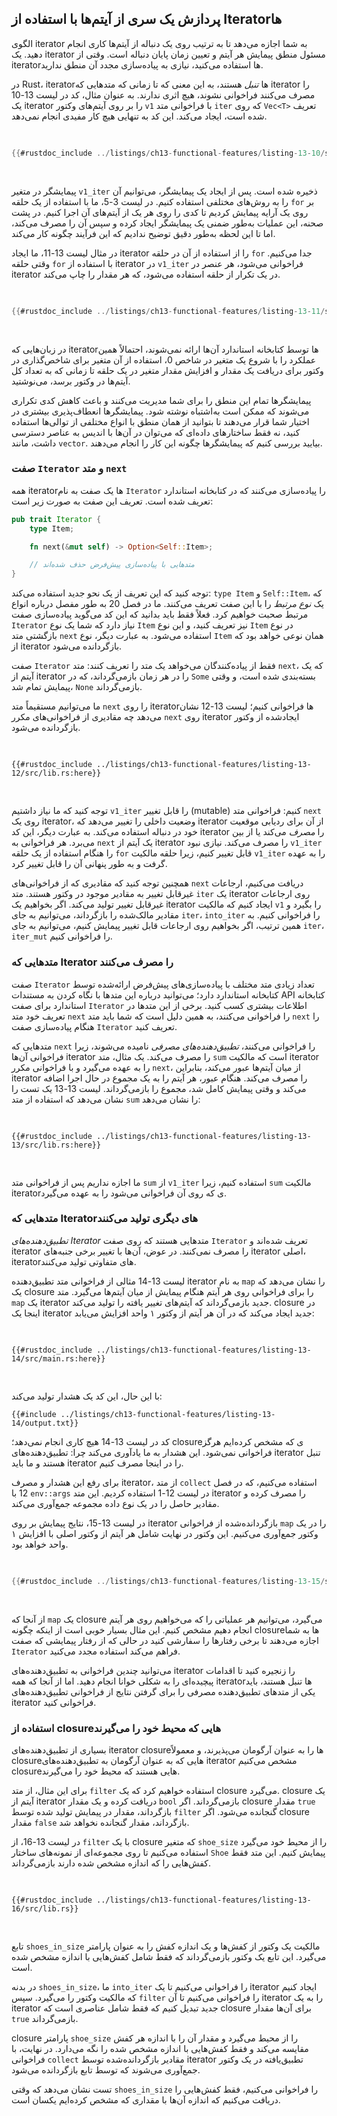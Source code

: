 ## پردازش یک سری از آیتم‌ها با استفاده از Iteratorها

الگوی iterator به شما اجازه می‌دهد تا به ترتیب روی یک دنباله از آیتم‌ها کاری انجام دهید. یک iterator مسئول منطق پیمایش هر آیتم و تعیین زمان پایان دنباله است. وقتی از iteratorها استفاده می‌کنید، نیازی به پیاده‌سازی مجدد آن منطق ندارید.

در Rust، iteratorها _تنبل_ هستند، به این معنی که تا زمانی که متدهایی که iterator را مصرف می‌کنند فراخوانی نشوند، هیچ اثری ندارند. به عنوان مثال، کد در لیست 13-10 یک iterator را بر روی آیتم‌های وکتور `v1` با فراخوانی متد `iter` که روی `Vec<T>` تعریف شده است، ایجاد می‌کند. این کد به تنهایی هیچ کار مفیدی انجام نمی‌دهد.

<Listing number="13-10" file-name="src/main.rs" caption="ایجاد یک iterator">

```rust
{{#rustdoc_include ../listings/ch13-functional-features/listing-13-10/src/main.rs:here}}
```

</Listing>

پیمایشگر در متغیر `v1_iter` ذخیره شده است. پس از ایجاد یک پیمایشگر، می‌توانیم آن را به روش‌های مختلفی استفاده کنیم. در لیست 3-5، ما با استفاده از یک حلقه `for` بر روی یک آرایه پیمایش کردیم تا کدی را روی هر یک از آیتم‌های آن اجرا کنیم. در پشت صحنه، این عملیات به‌طور ضمنی یک پیمایشگر ایجاد کرده و سپس آن را مصرف می‌کند، اما تا این لحظه به‌طور دقیق توضیح ندادیم که این فرآیند چگونه کار می‌کند.

در مثال لیست 13-11، ما ایجاد iterator را از استفاده از آن در حلقه `for` جدا می‌کنیم. وقتی حلقه `for` با استفاده از iterator در `v1_iter` فراخوانی می‌شود، هر عنصر در iterator در یک تکرار از حلقه استفاده می‌شود، که هر مقدار را چاپ می‌کند.

<Listing number="13-11" file-name="src/main.rs" caption="استفاده از یک iterator در حلقه `for`">

```rust
{{#rustdoc_include ../listings/ch13-functional-features/listing-13-11/src/main.rs:here}}
```

</Listing>

در زبان‌هایی که iteratorها توسط کتابخانه استاندارد آن‌ها ارائه نمی‌شوند، احتمالاً همین عملکرد را با شروع یک متغیر در شاخص 0، استفاده از آن متغیر برای شاخص‌گذاری در وکتور برای دریافت یک مقدار و افزایش مقدار متغیر در یک حلقه تا زمانی که به تعداد کل آیتم‌ها در وکتور برسد، می‌نوشتید.

پیمایشگرها تمام این منطق را برای شما مدیریت می‌کنند و باعث کاهش کدی تکراری می‌شوند که ممکن است به‌اشتباه نوشته شود. پیمایشگرها انعطاف‌پذیری بیشتری در اختیار شما قرار می‌دهند تا بتوانید از همان منطق با انواع مختلفی از توالی‌ها استفاده کنید، نه فقط ساختارهای داده‌ای که می‌توان در آن‌ها با اندیس به عناصر دسترسی داشت، مانند `vector`. بیایید بررسی کنیم که پیمایشگرها چگونه این کار را انجام می‌دهند.

### صفت `Iterator` و متد `next`

همه iteratorها یک صفت به نام `Iterator` را پیاده‌سازی می‌کنند که در کتابخانه استاندارد تعریف شده است. تعریف این صفت به صورت زیر است:

```rust
pub trait Iterator {
    type Item;

    fn next(&mut self) -> Option<Self::Item>;

    // متدهایی با پیاده‌سازی پیش‌فرض حذف شده‌اند
}
```

توجه کنید که این تعریف از یک نحو جدید استفاده می‌کند: `type Item` و `Self::Item`، که یک _نوع مرتبط_ را با این صفت تعریف می‌کنند. ما در فصل 20 به طور مفصل درباره انواع مرتبط صحبت خواهیم کرد. فعلاً فقط باید بدانید که این کد می‌گوید پیاده‌سازی صفت `Iterator` نیاز دارد که شما یک نوع `Item` نیز تعریف کنید، و این نوع `Item` در نوع بازگشتی متد `next` استفاده می‌شود. به عبارت دیگر، نوع `Item` همان نوعی خواهد بود که از iterator بازگردانده می‌شود.

صفت `Iterator` فقط از پیاده‌کنندگان می‌خواهد یک متد را تعریف کنند: متد `next`، که یک آیتم از iterator را در هر زمان بازمی‌گرداند، که در `Some` بسته‌بندی شده است، و وقتی پیمایش تمام شد، `None` بازمی‌گرداند.

ما می‌توانیم مستقیماً متد `next` را روی iteratorها فراخوانی کنیم؛ لیست 13-12 نشان می‌دهد چه مقادیری از فراخوانی‌های مکرر `next` روی iterator ایجادشده از وکتور بازگردانده می‌شود.

<Listing number="13-12" file-name="src/lib.rs" caption="فراخوانی متد `next` روی یک iterator">

```rust,noplayground
{{#rustdoc_include ../listings/ch13-functional-features/listing-13-12/src/lib.rs:here}}
```

</Listing>

توجه کنید که ما نیاز داشتیم `v1_iter` را قابل تغییر (mutable) کنیم: فراخوانی متد `next` روی یک iterator، وضعیت داخلی را تغییر می‌دهد که iterator از آن برای ردیابی موقعیت خود در دنباله استفاده می‌کند. به عبارت دیگر، این کد iterator را _مصرف_ می‌کند یا از بین می‌برد. هر فراخوانی به `next` یک آیتم از iterator را مصرف می‌کند. نیازی نبود `v1_iter` را هنگام استفاده از یک حلقه `for` قابل تغییر کنیم، زیرا حلقه مالکیت `v1_iter` را به عهده گرفت و به طور پنهانی آن را قابل تغییر کرد.

همچنین توجه کنید که مقادیری که از فراخوانی‌های `next` دریافت می‌کنیم، ارجاعات غیرقابل تغییر به مقادیر موجود در وکتور هستند. متد `iter` یک iterator روی ارجاعات غیرقابل تغییر تولید می‌کند. اگر بخواهیم یک iterator ایجاد کنیم که مالکیت `v1` را بگیرد و مقادیر مالک‌شده را بازگرداند، می‌توانیم به جای `iter`، `into_iter` را فراخوانی کنیم. به همین ترتیب، اگر بخواهیم روی ارجاعات قابل تغییر پیمایش کنیم، می‌توانیم به جای `iter`، `iter_mut` را فراخوانی کنیم.

### متدهایی که Iterator را مصرف می‌کنند

صفت `Iterator` تعداد زیادی متد مختلف با پیاده‌سازی‌های پیش‌فرض ارائه‌شده توسط کتابخانه استاندارد دارد؛ می‌توانید درباره این متدها با نگاه کردن به مستندات API کتابخانه استاندارد برای صفت `Iterator` اطلاعات بیشتری کسب کنید. برخی از این متدها در تعریف خود متد `next` را فراخوانی می‌کنند، به همین دلیل است که شما باید متد `next` را هنگام پیاده‌سازی صفت `Iterator` تعریف کنید.

متدهایی که `next` را فراخوانی می‌کنند، _تطبیق‌دهنده‌های مصرفی_ نامیده می‌شوند، زیرا فراخوانی آن‌ها iterator را مصرف می‌کند. یک مثال، متد `sum` است که مالکیت iterator را به عهده می‌گیرد و با فراخوانی مکرر `next`، از میان آیتم‌ها عبور می‌کند، بنابراین iterator را مصرف می‌کند. هنگام عبور، هر آیتم را به یک مجموع در حال اجرا اضافه می‌کند و وقتی پیمایش کامل شد، مجموع را بازمی‌گرداند. لیست 13-13 یک تست را نشان می‌دهد که استفاده از متد `sum` را نشان می‌دهد:

<Listing number="13-13" file-name="src/lib.rs" caption="فراخوانی متد `sum` برای گرفتن مجموع همه آیتم‌ها در iterator">

```rust,noplayground
{{#rustdoc_include ../listings/ch13-functional-features/listing-13-13/src/lib.rs:here}}
```

</Listing>

ما اجازه نداریم پس از فراخوانی متد `sum` از `v1_iter` استفاده کنیم، زیرا `sum` مالکیت iteratorی که روی آن فراخوانی می‌شود را به عهده می‌گیرد.

### متدهایی که Iteratorهای دیگری تولید می‌کنند

_تطبیق‌دهنده‌های Iterator_ متدهایی هستند که روی صفت `Iterator` تعریف شده‌اند و iterator را مصرف نمی‌کنند. در عوض، آن‌ها با تغییر برخی جنبه‌های iterator اصلی، iteratorهای متفاوتی تولید می‌کنند.

لیست 13-14 مثالی از فراخوانی متد تطبیق‌دهنده iterator به نام `map` را نشان می‌دهد که یک closure را برای فراخوانی روی هر آیتم هنگام پیمایش از میان آیتم‌ها می‌گیرد. متد `map` یک iterator جدید بازمی‌گرداند که آیتم‌های تغییر یافته را تولید می‌کند. closure در اینجا یک iterator جدید ایجاد می‌کند که در آن هر آیتم از وکتور ۱ واحد افزایش می‌یابد:

<Listing number="13-14" file-name="src/main.rs" caption="فراخوانی تطبیق‌دهنده iterator `map` برای ایجاد یک iterator جدید">

```rust,not_desired_behavior
{{#rustdoc_include ../listings/ch13-functional-features/listing-13-14/src/main.rs:here}}
```

</Listing>

با این حال، این کد یک هشدار تولید می‌کند:

```console
{{#include ../listings/ch13-functional-features/listing-13-14/output.txt}}
```

کد در لیست 13-14 هیچ کاری انجام نمی‌دهد؛ closureی که مشخص کرده‌ایم هرگز فراخوانی نمی‌شود. این هشدار به ما یادآوری می‌کند چرا: تطبیق‌دهنده‌های iterator تنبل هستند و ما باید iterator را در اینجا مصرف کنیم.

برای رفع این هشدار و مصرف iterator، از متد `collect` استفاده می‌کنیم، که در فصل 12 با `env::args` در لیست 12-1 استفاده کردیم. این متد iterator را مصرف کرده و مقادیر حاصل را در یک نوع داده مجموعه جمع‌آوری می‌کند.

در لیست 13-15، نتایج پیمایش بر روی iterator بازگردانده‌شده از فراخوانی `map` را در یک وکتور جمع‌آوری می‌کنیم. این وکتور در نهایت شامل هر آیتم از وکتور اصلی با افزایش ۱ واحد خواهد بود.

<Listing number="13-15" file-name="src/main.rs" caption="فراخوانی متد `map` برای ایجاد یک iterator جدید و سپس فراخوانی متد `collect` برای مصرف iterator جدید و ایجاد یک وکتور">

```rust
{{#rustdoc_include ../listings/ch13-functional-features/listing-13-15/src/main.rs:here}}
```

</Listing>

از آنجا که `map` یک closure می‌گیرد، می‌توانیم هر عملیاتی را که می‌خواهیم روی هر آیتم انجام دهیم مشخص کنیم. این مثال بسیار خوبی است از اینکه چگونه closureها به شما اجازه می‌دهند تا برخی رفتارها را سفارشی کنید در حالی که از رفتار پیمایشی که صفت `Iterator` فراهم می‌کند استفاده مجدد می‌کنید.

می‌توانید چندین فراخوانی به تطبیق‌دهنده‌های iterator را زنجیره کنید تا اقدامات پیچیده‌ای را به شکلی خوانا انجام دهید. اما از آنجا که همه iteratorها تنبل هستند، باید یکی از متدهای تطبیق‌دهنده مصرفی را برای گرفتن نتایج از فراخوانی تطبیق‌دهنده‌های iterator فراخوانی کنید.

### استفاده از closureهایی که محیط خود را می‌گیرند

بسیاری از تطبیق‌دهنده‌های iterator closureها را به عنوان آرگومان می‌پذیرند، و معمولاً closureهایی که به عنوان آرگومان به تطبیق‌دهنده‌های iterator مشخص می‌کنیم closureهایی هستند که محیط خود را می‌گیرند.

برای این مثال، از متد `filter` استفاده خواهیم کرد که یک closure می‌گیرد. closure یک آیتم از iterator دریافت کرده و یک مقدار `bool` بازمی‌گرداند. اگر closure مقدار `true` بازگرداند، مقدار در پیمایش تولید شده توسط `filter` گنجانده می‌شود. اگر closure مقدار `false` بازگرداند، مقدار گنجانده نخواهد شد.

در لیست 13-16، از `filter` با یک closure که متغیر `shoe_size` را از محیط خود می‌گیرد استفاده می‌کنیم تا روی مجموعه‌ای از نمونه‌های ساختار `Shoe` پیمایش کنیم. این متد فقط کفش‌هایی را که اندازه مشخص شده دارند بازمی‌گرداند.

<Listing number="13-16" file-name="src/lib.rs" caption="استفاده از متد `filter` با یک closure که `shoe_size` را می‌گیرد">

```rust,noplayground
{{#rustdoc_include ../listings/ch13-functional-features/listing-13-16/src/lib.rs}}
```

</Listing>

تابع `shoes_in_size` مالکیت یک وکتور از کفش‌ها و یک اندازه کفش را به عنوان پارامتر می‌گیرد. این تابع یک وکتور بازمی‌گرداند که فقط شامل کفش‌هایی با اندازه مشخص شده است.

در بدنه `shoes_in_size`، ما `into_iter` را فراخوانی می‌کنیم تا یک iterator ایجاد کنیم که مالکیت وکتور را می‌گیرد. سپس `filter` را فراخوانی می‌کنیم تا آن iterator را به یک iterator جدید تبدیل کنیم که فقط شامل عناصری است که closure برای آن‌ها مقدار `true` بازمی‌گرداند.

closure پارامتر `shoe_size` را از محیط می‌گیرد و مقدار آن را با اندازه هر کفش مقایسه می‌کند و فقط کفش‌هایی با اندازه مشخص شده را نگه می‌دارد. در نهایت، با فراخوانی `collect` مقادیر بازگردانده‌شده توسط iterator تطبیق‌یافته در یک وکتور جمع‌آوری می‌شوند که توسط تابع بازگردانده می‌شود.

تست نشان می‌دهد که وقتی `shoes_in_size` را فراخوانی می‌کنیم، فقط کفش‌هایی را دریافت می‌کنیم که اندازه آن‌ها با مقداری که مشخص کرده‌ایم یکسان است.
